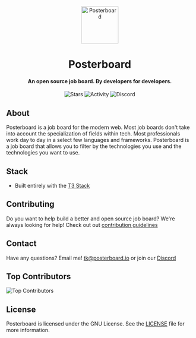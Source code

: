 
<div style="margin-top: 20px">
<center>
<img width="100px" src="https://avatars.githubusercontent.com/u/147667696?s=200&v=4" alt="Posterboard">
<h1>Posterboard</h1>
<h4>An open source job board. By developers for developers.</h4>

![Stars](https://img.shields.io/github/stars/posterboard-io/posterboard)
![Activity](https://img.shields.io/github/commit-activity/m/posterboard-io/posterboard)
![Discord](https://img.shields.io/discord/1168656068444946522)

</center>
</div>

## About

Posterboard is a job board for the modern web. Most job boards don't take into account the specialization of fields within tech. Most professionals work day to day in a select few languages and frameworks. Posterboard is a job board that allows you to filter by the technologies you use and the technologies you want to use.

## Stack

- Built entirely with the [T3 Stack](https://create.t3.gg/)


## Contributing

Do you want to help build a better and open source job board? We're always looking for help! Check out out [contribution guidelines](https://github.com/posterboard-io/posterboard/blob/main/CONTRIBUTING.md)

## Contact

Have any questions? Email me! [tk@posterboard.io](mailto:tk@posterboard.io) or join our [Discord](https://discord.gg/V8w4Z9Burz)

## Top Contributors

![Top Contributors](https://contrib.rocks/image?repo=posterboard-io/posterboard)

## License

Posterboard is licensed under the GNU License. See the [LICENSE](https://github.com/posterboard-io/posterboard/blob/main/LICENSE.md) file for more information.
